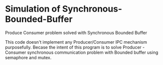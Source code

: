 # Simulation of Synchronous-Bounded-Buffer
Produce Consumer problem solved with Synchronous Bounded Buffer

This code doesn't implement any Producer/Consumer IPC mechanism purposefully. Becase the intent of this program is to solve Producer - Consumer synchronous communication problem
with Bounded buffer using semaphore and mutex. 
